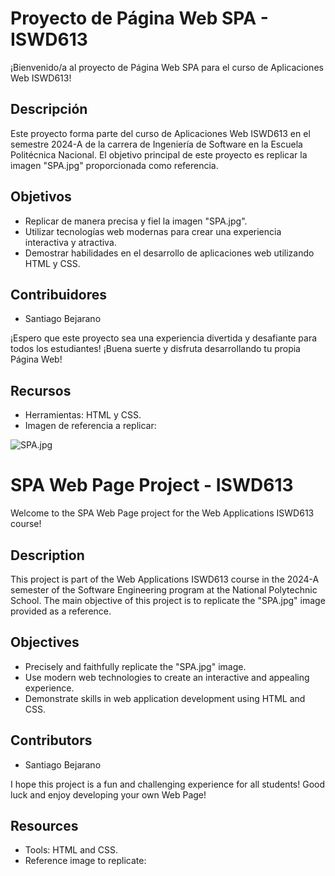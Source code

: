 # Proyecto de Página Web SPA - ISWD613

¡Bienvenido/a al proyecto de Página Web SPA para el curso de Aplicaciones Web ISWD613!

## Descripción
Este proyecto forma parte del curso de Aplicaciones Web ISWD613 en el semestre 2024-A de la carrera de Ingeniería de Software en la Escuela Politécnica Nacional. El objetivo principal de este proyecto es replicar la imagen "SPA.jpg" proporcionada como referencia.

## Objetivos
- Replicar de manera precisa y fiel la imagen "SPA.jpg".
- Utilizar tecnologías web modernas para crear una experiencia interactiva y atractiva.
- Demostrar habilidades en el desarrollo de aplicaciones web utilizando HTML y CSS.

## Contribuidores
- Santiago Bejarano

¡Espero que este proyecto sea una experiencia divertida y desafiante para todos los estudiantes! ¡Buena suerte y disfruta desarrollando tu propia Página Web!

## Recursos
- Herramientas: HTML y CSS.
- Imagen de referencia a replicar:

![SPA.jpg](./assets/images/SPA.jpg)

# SPA Web Page Project - ISWD613

Welcome to the SPA Web Page project for the Web Applications ISWD613 course!

## Description
This project is part of the Web Applications ISWD613 course in the 2024-A semester of the Software Engineering program at the National Polytechnic School. The main objective of this project is to replicate the "SPA.jpg" image provided as a reference.

## Objectives
- Precisely and faithfully replicate the "SPA.jpg" image.
- Use modern web technologies to create an interactive and appealing experience.
- Demonstrate skills in web application development using HTML and CSS.

## Contributors
- Santiago Bejarano

I hope this project is a fun and challenging experience for all students! Good luck and enjoy developing your own Web Page!

## Resources
- Tools: HTML and CSS.
- Reference image to replicate: